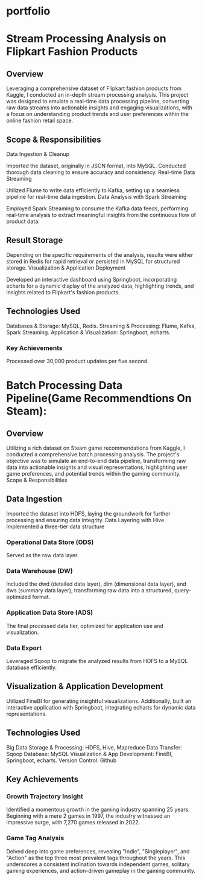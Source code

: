 # portfolio

# Stream Processing Analysis on Flipkart Fashion Products

## Overview
Leveraging a comprehensive dataset of Flipkart fashion products from Kaggle, I conducted an in-depth stream processing analysis.
This project was designed to emulate a real-time data processing pipeline, converting raw data streams into actionable insights and engaging visualizations, with a focus on understanding product trends and user preferences within the online fashion retail space.

## Scope & Responsibilities
Data Ingestion & Cleanup

Imported the dataset, originally in JSON format, into MySQL. Conducted thorough data cleaning to ensure accuracy and consistency.
Real-time Data Streaming

Utilized Flume to write data efficiently to Kafka, setting up a seamless pipeline for real-time data ingestion.
Data Analysis with Spark Streaming

Employed Spark Streaming to consume the Kafka data feeds, performing real-time analysis to extract meaningful insights from the continuous flow of product data.

## Result Storage

Depending on the specific requirements of the analysis, results were either stored in Redis for rapid retrieval or persisted in MySQL for structured storage.
Visualization & Application Deployment

Developed an interactive dashboard using Springboot, incorporating echarts for a dynamic display of the analyzed data, highlighting trends, and insights related to Flipkart's fashion products.

## Technologies Used

Databases & Storage: MySQL, Redis.
Streaming & Processing: Flume, Kafka, Spark Streaming.
Application & Visualization: Springboot, echarts.

### Key Achievements
Processed over 30,000 product updates per five second.

# Batch Processing Data Pipeline(Game Recommendtions On Steam):


## Overview

Utilizing a rich dataset on Steam game recommendations from Kaggle, I conducted a comprehensive batch processing analysis. The project's objective was to simulate an end-to-end data pipeline, transforming raw data into actionable insights and visual representations, highlighting user game preferences, and potential trends within the gaming community.
Scope & Responsibilities

## Data Ingestion

Imported the dataset into HDFS, laying the groundwork for further processing and ensuring data integrity.
Data Layering with Hive
Implemented a three-tier data structure

### Operational Data Store (ODS)
Served as the raw data layer.

### Data Warehouse (DW)
Included the dwd (detailed data layer), dim (dimensional data layer), and dws (summary data layer), transforming raw data into a structured, query-optimized format.
### Application Data Store (ADS)
The final processed data tier, optimized for application use and visualization.

### Data Export
Leveraged Sqoop to migrate the analyzed results from HDFS to a MySQL database efficiently.

## Visualization & Application Development

Utilized FineBI for generating insightful visualizations. Additionally, built an interactive application with Springboot, integrating echarts for dynamic data representations.

## Technologies Used

Big Data Storage & Processing:
HDFS, Hive, Mapreduce
Data Transfer:
Sqoop
Database:
MySQL
Visualization & App Development:
FineBI, Springboot, echarts.
Version Control:
Github

## Key Achievements
### Growth Trajectory Insight

Identified a momentous growth in the gaming industry spanning 25 years. Beginning with a mere 2 games in 1997, the industry witnessed an impressive surge, with 7,270 games released in 2022.

### Game Tag Analysis

Delved deep into game preferences, revealing "Indie", "Singleplayer", and "Action" as the top three most prevalent tags throughout the years. This underscores a consistent inclination towards independent games, solitary gaming experiences, and action-driven gameplay in the gaming community.
